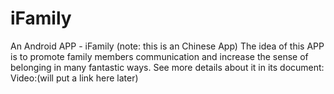 # iFamily
An Android APP - iFamily  (note: this is an Chinese App)
The idea of this APP is to promote family members communication and increase the sense of belonging in many fantastic ways. See more details about it in its document:
Video:(will put a link here later)
